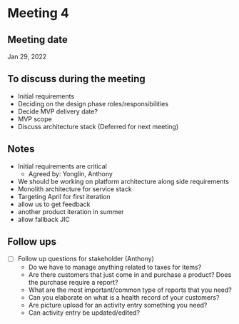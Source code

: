 # Meeting 4

## Meeting date

Jan 29, 2022

## To discuss during the meeting

- Initial requirements
- Deciding on the design phase roles/responsibilities
- Decide MVP delivery date?
- MVP scope
- Discuss architecture stack (Deferred for next meeting)

## Notes

- Initial requirements are critical
  - Agreed by: Yonglin, Anthony
- We should be working on platform architecture along side requirements
- Monolith architecture for service stack
- Targeting April for first iteration
- allow us to get feedback
- another product iteration in summer
- allow fallback JIC

## Follow ups

- [ ] Follow up questions for stakeholder (Anthony)
  - Do we have to manage anything related to taxes for items?
  - Are there customers that just come in and purchase a product? Does the purchase require a report?
  - What are the most important/common type of reports that you need?
  - Can you elaborate on what is a health record of your customers?
  - Are picture upload for an activity entry something you need?
  - Can activity entry be updated/edited?
